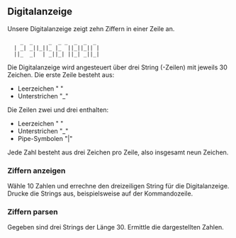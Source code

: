 ## Digitalanzeige

Unsere Digitalanzeige zeigt zehn Ziffern in einer Zeile an.

```
    _  _     _  _ _  _  _  _
  | _| _||_||_ |_  ||_||_|| |
  ||_  _|  | _||_| ||_| _||_|

```
Die Digitalanzeige wird angesteuert über drei String (-Zeilen) mit jeweils 30 Zeichen. Die erste Zeile besteht aus:
 * Leerzeichen " "
 * Unterstrichen "_"

Die Zeilen zwei und drei enthalten:
 * Leerzeichen " "
 * Unterstrichen "_"
 * Pipe-Symbolen "|"

Jede Zahl besteht aus drei Zeichen pro Zeile, also insgesamt neun Zeichen.

### Ziffern anzeigen

Wähle 10 Zahlen und errechne den dreizeiligen String für die Digitalanzeige. Drucke die Strings aus, beispielsweise auf der Kommandozeile.

### Ziffern parsen

Gegeben sind drei Strings der Länge 30. Ermittle die dargestellten Zahlen.
